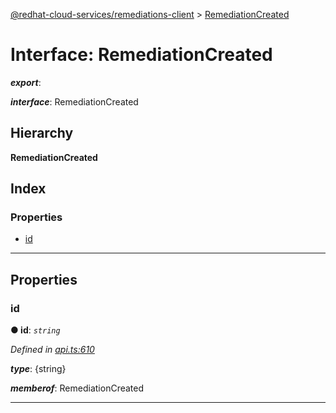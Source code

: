 [@redhat-cloud-services/remediations-client](../README.md) > [RemediationCreated](../interfaces/remediationcreated.md)

# Interface: RemediationCreated

*__export__*: 

*__interface__*: RemediationCreated

## Hierarchy

**RemediationCreated**

## Index

### Properties

* [id](remediationcreated.md#id)

---

## Properties

<a id="id"></a>

###  id

**● id**: *`string`*

*Defined in [api.ts:610](https://github.com/RedHatInsights/javascript-clients/blob/master/packages/remediations/api.ts#L610)*

*__type__*: {string}

*__memberof__*: RemediationCreated

___


